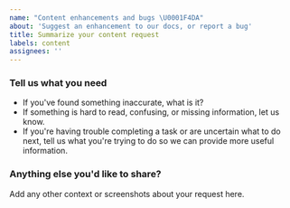 ```yaml
---
name: "Content enhancements and bugs \U0001F4DA"
about: 'Suggest an enhancement to our docs, or report a bug'
title: Summarize your content request
labels: content
assignees: ''
---
```


<!-- Thanks for filing an issue on our docs! Your feedback helps us improve our
docs for every New Relic user. -->

<!-- **THIS REPO IS PUBLIC. Any information included in this form is accessible 
on the internet!** -->

### Tell us what you need

* If you've found something inaccurate, what is it?
* If something is hard to read, confusing, or missing information, let us know.
* If you're having trouble completing a task or are uncertain what to do next, 
  tell us what you're trying to do so we can provide more useful information.

### Anything else you'd like to share?

Add any other context or screenshots about your request here.